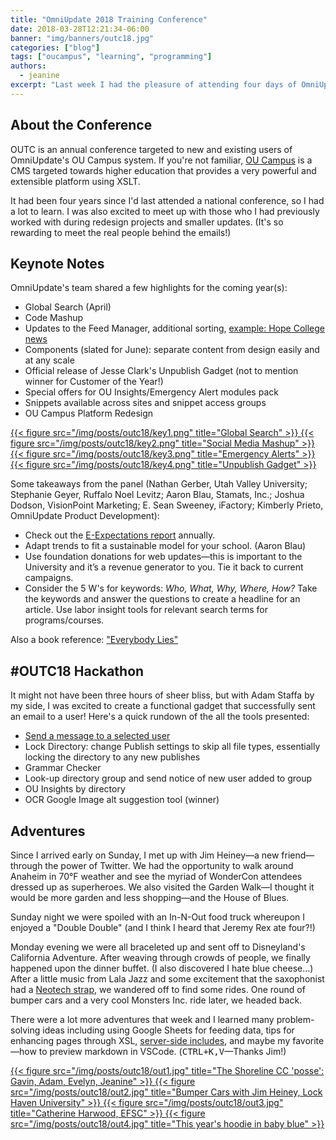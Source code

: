 ```yaml
---
title: "OmniUpdate 2018 Training Conference"
date: 2018-03-28T12:21:34-06:00
banner: "img/banners/outc18.jpg"
categories: ["blog"]
tags: ["oucampus", "learning", "programming"]
authors:
  - jeanine
excerpt: "Last week I had the pleasure of attending four days of OmniUpdate's annual Training Conference (OUTC)! I'd like to share a special thank you to Shoreline Community College for helping pave my way to #OUTC18. Although it's not a comprehensive overview, here are some of my favorite bits from the week."
---
```




## About the Conference

OUTC is an annual conference targeted to new and existing users of OmniUpdate's OU Campus system. If you're not familiar, [OU Campus](https://omniupdate.com/products/index.html) is a CMS targeted towards higher education that provides a very powerful and extensible platform using XSLT. 

It had been four years since I'd last attended a national conference, so I had a lot to learn. I was also excited to meet up with those who I had previously worked with during redesign projects and smaller updates. (It's so rewarding to meet the real people behind the emails!)

## Keynote Notes

OmniUpdate's team shared a few highlights for the coming year(s):

- Global Search (April)
- Code Mashup
- Updates to the Feed Manager, additional sorting, [example: Hope College news](https://hope.edu/news/?type=news-detail)
- Components (slated for June): separate content from design easily and at any scale
- Official release of Jesse Clark's Unpublish Gadget (not to mention winner for Customer of the Year!)
- Special offers for OU Insights/Emergency Alert modules pack
- Snippets available across sites and snippet access groups
- OU Campus Platform Redesign


<div class="figstack">
<a data-fancybox="gallery" href="/img/posts/outc18/key1.png">
  {{< figure src="/img/posts/outc18/key1.png" title="Global Search" >}}
</a>
<a data-fancybox="gallery" href="/img/posts/outc18/key2.png">
  {{< figure src="/img/posts/outc18/key2.png" title="Social Media Mashup" >}}
</a>
<a data-fancybox="gallery" href="/img/posts/outc18/key3.png">
  {{< figure src="/img/posts/outc18/key3.png" title="Emergency Alerts" >}}
</a>
<a data-fancybox="gallery" href="/img/posts/outc18/key4.png">
  {{< figure src="/img/posts/outc18/key4.png" title="Unpublish Gadget" >}}
</a>
</div>

Some takeaways from the panel (Nathan Gerber, Utah Valley University; Stephanie Geyer, Ruffalo Noel Levitz; Aaron Blau, Stamats, Inc.; Joshua Dodson, VisionPoint Marketing; E. Sean Sweeney, iFactory; Kimberly Prieto, OmniUpdate Product Development):

- Check out the [E-Expectations report](https://www.ruffalonl.com/papers-research-higher-education-fundraising/recruitment-marketing-and-financial-aid/e-expectations-research-reports) annually.
- Adapt trends to fit a sustainable model for your school. (Aaron Blau)
- Use foundation donations for web updates&mdash;this is important to the University and it’s a revenue generator to you. Tie it back to current campaigns.
- Consider the 5 W's for keywords: _Who, What, Why, Where, How?_ Take the keywords and answer the questions to create a headline for an article. Use labor insight tools for relevant search terms for programs/courses.

Also a book reference: ["Everybody Lies"](https://www.goodreads.com/book/show/28512671-everybody-lies)

## #OUTC18 Hackathon

It might not have been three hours of sheer bliss, but with Adam Staffa by my side, I was excited to create a functional gadget that successfully sent an email to a user! Here's a quick rundown of the all the tools presented:

- [Send a message to a selected user](https://github.com/virtual/oucampus-gadget-send-message)
- Lock Directory: change Publish settings to skip all file types, essentially locking the directory to any new publishes
- Grammar Checker
- Look-up directory group and send notice of new user added to group
- OU Insights by directory
- OCR Google Image alt suggestion tool (winner)

## Adventures

Since I arrived early on Sunday, I met up with Jim Heiney&mdash;a new friend&mdash;through the power of Twitter. We had the opportunity to walk around Anaheim in 70&deg;F weather and see the myriad of WonderCon attendees dressed up as superheroes. We also visited the Garden Walk&mdash;I thought it would be more garden and less shopping&mdash;and the House of Blues. 

Sunday night we were spoiled with an In-N-Out food truck whereupon I enjoyed a "Double Double" (and I think I heard that Jeremy Rex ate four?!) 

Monday evening we were all braceleted up and sent off to Disneyland's California Adventure. After weaving through crowds of people, we finally happened upon the dinner buffet. (I also discovered I hate blue cheese&hellip;) After a little music from Lala Jazz and some excitement that the saxophonist had a [Neotech strap](http://www.neotechstraps.com/), we wandered off to find some rides. One round of bumper cars and a very cool Monsters Inc. ride later, we headed back. 

There were a lot more adventures that week and I learned many problem-solving ideas including using Google Sheets for feeding data, tips for enhancing pages through XSL, [server-side includes](http://outc18.com/workshop-resources.php), and maybe my favorite&mdash;how to preview markdown in VSCode. (<kbd>CTRL+K,V</kbd>—Thanks Jim!)


<div class="figstack">
<a data-fancybox="gallery2" href="/img/posts/outc18/out1.jpg">
  {{< figure src="/img/posts/outc18/out1.jpg" title="The Shoreline CC 'posse': Gavin, Adam, Evelyn, Jeanine" >}}
</a>
<a data-fancybox="gallery2" href="/img/posts/outc18/out2.jpg">
  {{< figure src="/img/posts/outc18/out2.jpg" title="Bumper Cars with Jim Heiney, Lock Haven University" >}}
</a> 
<a data-fancybox="gallery2" href="/img/posts/outc18/out3.jpg">
  {{< figure src="/img/posts/outc18/out3.jpg" title="Catherine Harwood, EFSC" >}}
</a> 
<a data-fancybox="gallery2" href="/img/posts/outc18/out4.jpg">
  {{< figure src="/img/posts/outc18/out4.jpg" title="This year's hoodie in baby blue" >}}
</a> 
</div>
